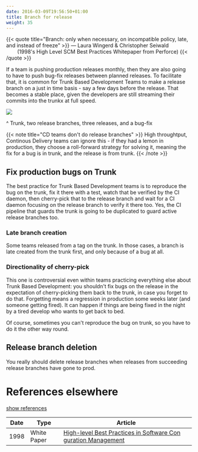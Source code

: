 ```yaml
---
date: 2016-03-09T19:56:50+01:00
title: Branch for release
weight: 35
---
```


{{< quote title="Branch: only when necessary, on incompatible policy, late, and instead of freeze" >}}
<span>&mdash; Laura Wingerd & Christopher Seiwald</span><br>
<span style="margin-left: 30px">(1998's High Level SCM Best Practices Whitepaper from Perforce)</span>
{{< /quote >}}

If a team is pushing production releases monthly, then they are also going to have to push bug-fix releases 
between planned releases. To facilitate that, it is common for Trunk Based Development Teams to make a release
branch on a just in time basis - say a few days before the release. That becomes a stable place, given the developers
are still streaming their commits into the trunkx at full speed. 

![](/images/branch_for_release.png)

^ Trunk, two release branches, three releases, and a bug-fix

{{< note title="CD teams don't do release branches" >}}
High throughtput, Continous Delivery teams can ignore this - if they had a lemon in production, they choose a 
roll-forward strategy for solving it, meaning the fix for a bug is in trunk, and the release is from trunk.
{{< /note >}}

## Fix production bugs on Trunk

The best practice for Trunk Based Development teams is to reproduce the bug on the trunk, fix it there with a test, 
watch that be verified by the CI daemon, then cherry-pick that to the release branch and wait for a CI daemon 
focusing on the release branch to verify it there too.  Yes, the CI pipeline that guards the trunk is going to
be duplicated to guard active release branches too.

### Late branch creation

Some teams released from a tag on the trunk. In those cases, a branch is late created from the trunk first, and only
because of a bug at all.

### Directionality of cherry-pick

This one is controversial even within teams practicing everything else about Trunk Based Development: you shouldn't 
fix bugs on the release in the expectation of cherry-picking them back to the trunk, in case you forget to do that.
Forgetting means a regression in production some weeks later (and someone getting fired). It can happen if things
are being fixed in the night by a tired develop who wants to get back to bed.

Of course, sometimes you can't reproduce the bug on trunk, so you have to do it the other way round.

## Release branch deletion

You really should delete release branches when releases from succeeding release branches have gone to prod. 

# References elsewhere

<a id="showHideRefs" href="javascript:toggleRefs();">show references</a>

Date    | Type  | Article
--------|-------|--------
1998 | White Paper | [High-level Best Practices in Software Con guration Management](https://www.perforce.com/sites/default/files/pdf/perforce-best-practices.pdf)
 